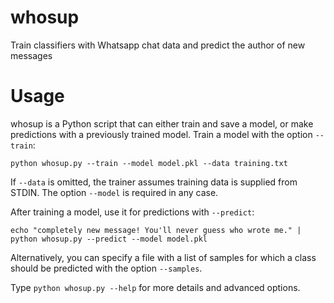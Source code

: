 # whosup

Train classifiers with Whatsapp chat data and predict the author of new messages

# Usage

whosup is a Python script that can either train and save a model, or make predictions with a previously trained model. Train a model with the option `--train`:

    python whosup.py --train --model model.pkl --data training.txt

If `--data` is omitted, the trainer assumes training data is supplied from STDIN. The option `--model` is required in any case.

After training a model, use it for predictions with `--predict`:

    echo "completely new message! You'll never guess who wrote me." | python whosup.py --predict --model model.pkl

Alternatively, you can specify a file with a list of samples for which a class should be predicted with the option `--samples`.

Type `python whosup.py --help` for more details and advanced options.
